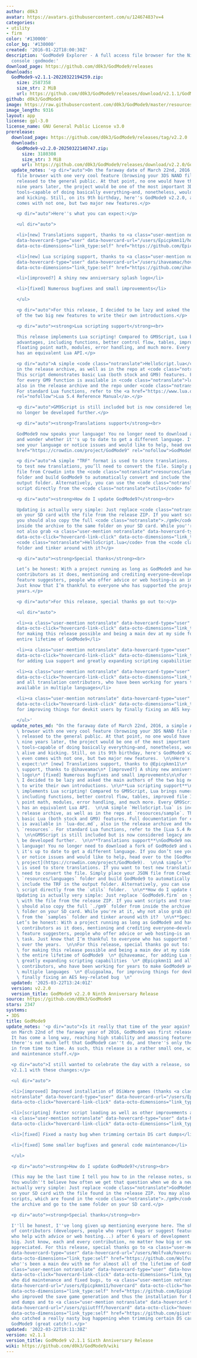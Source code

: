 ```yaml
---
author: d0k3
avatar: https://avatars.githubusercontent.com/u/12467483?v=4
categories:
- utility
- firm
color: '#130000'
color_bg: '#130000'
created: '2016-01-22T18:00:30Z'
description: 'GodMode9 Explorer - A full access file browser for the Nintendo 3DS
  console :godmode:'
download_page: https://github.com/d0k3/GodMode9/releases
downloads:
  GodMode9-v2.1.1-20220322194259.zip:
    size: 2587358
    size_str: 2 MiB
    url: https://github.com/d0k3/GodMode9/releases/download/v2.1.1/GodMode9-v2.1.1-20220322194259.zip
github: d0k3/GodMode9
image: https://raw.githubusercontent.com/d0k3/GodMode9/master/resources/logo.png
image_length: 9316
layout: app
license: gpl-3.0
license_name: GNU General Public License v3.0
prerelease:
  download_page: https://github.com/d0k3/GodMode9/releases/tag/v2.2.0
  downloads:
    GodMode9-v2.2.0-20250322140747.zip:
      size: 3180308
      size_str: 3 MiB
      url: https://github.com/d0k3/GodMode9/releases/download/v2.2.0/GodMode9-v2.2.0-20250322140747.zip
  update_notes: '<p dir="auto">On the faraway date of March 22nd, 2016, a simple ARM9-based
    file browser with one very cool feature (browsing your 3DS NAND file system) was
    released to the general public. At that point, no one would have thought that,
    nine years later, the project would be one of the most important 3DS homebrew
    tools—capable of doing basically everything—and, nonetheless, would still be alive
    and kicking. Still, on its 9th birthday, here''s GodMode9 v2.2.0, and it even
    comes with not one, but two major new features.</p>

    <p dir="auto">Here''s what you can expect:</p>

    <ul dir="auto">

    <li>[new] Translations support, thanks to <a class="user-mention notranslate"
    data-hovercard-type="user" data-hovercard-url="/users/Epicpkmn11/hovercard" data-octo-click="hovercard-link-click"
    data-octo-dimensions="link_type:self" href="https://github.com/Epicpkmn11">@Epicpkmn11</a></li>

    <li>[new] Lua scriping support, thanks to <a class="user-mention notranslate"
    data-hovercard-type="user" data-hovercard-url="/users/ihaveamac/hovercard" data-octo-click="hovercard-link-click"
    data-octo-dimensions="link_type:self" href="https://github.com/ihaveamac">@ihaveamac</a></li>

    <li>[improved?] A shiny new anniversary splash logo</li>

    <li>[fixed] Numerous bugfixes and small improvements</li>

    </ul>

    <p dir="auto">For this release, I decided to be lazy and asked the main authors
    of the two big new features to write their own introductions.</p>

    <p dir="auto"><strong>Lua scripting support</strong><br>

    This release implements Lua scripting! Compared to GM9Script, Lua brings numerous
    advantages, including functions, better control flow, tables, improved file I/O,
    floating point math, modules, error handling, and much more. Every GM9Script feature
    has an equivalent Lua API.</p>

    <p dir="auto">A simple <code class="notranslate">HelloScript.lua</code> is included
    in the release archive, as well as in the repo at <code class="notranslate">resources/sample</code>.
    This script demonstrates basic Lua (both stock and GM9) features. Full documentation
    for every GM9 function is available in <code class="notranslate">lua-doc.md</code>,
    also in the release archive and the repo under <code class="notranslate">resources</code>.
    For standard Lua functions, refer to the <a href="https://www.lua.org/manual/5.4/"
    rel="nofollow">Lua 5.4 Reference Manual</a>.</p>

    <p dir="auto">GM9Script is still included but is now considered legacy and will
    no longer be developed further.</p>

    <p dir="auto"><strong>Translations support</strong><br>

    GodMode9 now speaks your language! You no longer need to download a fork of GodMode9
    and wonder whether it''s up to date to get a different language. If you don’t
    see your language or notice issues and would like to help, head over to the <a
    href="https://crowdin.com/project/GodMode9" rel="nofollow">GodMode9 Crowdin project</a>.</p>

    <p dir="auto">A simple "TRF" format is used to store translations. If you want
    to test new translations, you’ll need to convert the file. Simply place your JSON
    file from Crowdin into the <code class="notranslate">resources/languages</code>
    folder and build GodMode9 to automatically convert and include the TRF in the
    output folder. Alternatively, you can use the <code class="notranslate">transriff.py</code>
    script directly from the <code class="notranslate">utils</code> folder.</p>

    <p dir="auto"><strong>How do I update GodMode9?</strong><br>

    Updating is actually very simple: Just replace <code class="notranslate">GodMode9.firm</code>
    on your SD card with the file from the release ZIP. If you want scripts and translations,
    you should also copy the full <code class="notranslate">./gm9</code> folder from
    inside the archive to the same folder on your SD card. While you''re at it, why
    not also grab <a class="user-mention notranslate" data-hovercard-type="user" data-hovercard-url="/users/ihaveamac/hovercard"
    data-octo-click="hovercard-link-click" data-octo-dimensions="link_type:self" href="https://github.com/ihaveamac">@ihaveamac</a>’s
    <code class="notranslate">HelloScript.lua</code> from the <code class="notranslate">samples</code>
    folder and tinker around with it?</p>

    <p dir="auto"><strong>Special thanks</strong><br>

    Let’s be honest: With a project running as long as GodMode9 and having as many
    contributors as it does, mentioning and crediting everyone—developers, bug reporters,
    feature suggesters, people who offer advice or web hosting—is an impossible task.
    Just know that I’m thankful to everyone who has supported the project over the
    years.</p>

    <p dir="auto">For this release, special thanks go out to:</p>

    <ul dir="auto">

    <li><a class="user-mention notranslate" data-hovercard-type="user" data-hovercard-url="/users/Wolfvak/hovercard"
    data-octo-click="hovercard-link-click" data-octo-dimensions="link_type:self" href="https://github.com/Wolfvak">@Wolfvak</a>,
    for making this release possible and being a main dev at my side for almost the
    entire lifetime of GodMode9</li>

    <li><a class="user-mention notranslate" data-hovercard-type="user" data-hovercard-url="/users/ihaveamac/hovercard"
    data-octo-click="hovercard-link-click" data-octo-dimensions="link_type:self" href="https://github.com/ihaveamac">@ihaveamac</a>,
    for adding Lua support and greatly expanding scripting capabilities</li>

    <li><a class="user-mention notranslate" data-hovercard-type="user" data-hovercard-url="/users/Epicpkmn11/hovercard"
    data-octo-click="hovercard-link-click" data-octo-dimensions="link_type:self" href="https://github.com/Epicpkmn11">@Epicpkmn11</a>
    and all translation contributors, who have been working for years to make GodMode9
    available in multiple languages</li>

    <li><a class="user-mention notranslate" data-hovercard-type="user" data-hovercard-url="/users/luigoalma/hovercard"
    data-octo-click="hovercard-link-click" data-octo-dimensions="link_type:self" href="https://github.com/luigoalma">@luigoalma</a>,
    for improving things for devkit users by finally fixing an AES key-related bug</li>

    </ul>'
  update_notes_md: "On the faraway date of March 22nd, 2016, a simple ARM9-based file\
    \ browser with one very cool feature (browsing your 3DS NAND file system) was\
    \ released to the general public. At that point, no one would have thought that,\
    \ nine years later, the project would be one of the most important 3DS homebrew\
    \ tools—capable of doing basically everything—and, nonetheless, would still be\
    \ alive and kicking. Still, on its 9th birthday, here's GodMode9 v2.2.0, and it\
    \ even comes with not one, but two major new features.  \n\nHere's what you can\
    \ expect:\n* [new] Translations support, thanks to @Epicpkmn11\n* [new] Lua scriping\
    \ support, thanks to @ihaveamac\n* [improved?] A shiny new anniversary splash\
    \ logo\n* [fixed] Numerous bugfixes and small improvements\n\nFor this release,\
    \ I decided to be lazy and asked the main authors of the two big new features\
    \ to write their own introductions. \n\n**Lua scripting support**\nThis release\
    \ implements Lua scripting! Compared to GM9Script, Lua brings numerous advantages,\
    \ including functions, better control flow, tables, improved file I/O, floating\
    \ point math, modules, error handling, and much more. Every GM9Script feature\
    \ has an equivalent Lua API.  \n\nA simple `HelloScript.lua` is included in the\
    \ release archive, as well as in the repo at `resources/sample`. This script demonstrates\
    \ basic Lua (both stock and GM9) features. Full documentation for every GM9 function\
    \ is available in `lua-doc.md`, also in the release archive and the repo under\
    \ `resources`. For standard Lua functions, refer to the [Lua 5.4 Reference Manual](https://www.lua.org/manual/5.4/).\
    \  \n\nGM9Script is still included but is now considered legacy and will no longer\
    \ be developed further.  \n\n**Translations support**\nGodMode9 now speaks your\
    \ language! You no longer need to download a fork of GodMode9 and wonder whether\
    \ it's up to date to get a different language. If you don’t see your language\
    \ or notice issues and would like to help, head over to the [GodMode9 Crowdin\
    \ project](https://crowdin.com/project/GodMode9).  \n\nA simple \"TRF\" format\
    \ is used to store translations. If you want to test new translations, you’ll\
    \ need to convert the file. Simply place your JSON file from Crowdin into the\
    \ `resources/languages` folder and build GodMode9 to automatically convert and\
    \ include the TRF in the output folder. Alternatively, you can use the `transriff.py`\
    \ script directly from the `utils` folder.  \n\n**How do I update GodMode9?**\n\
    Updating is actually very simple: Just replace `GodMode9.firm` on your SD card\
    \ with the file from the release ZIP. If you want scripts and translations, you\
    \ should also copy the full `./gm9` folder from inside the archive to the same\
    \ folder on your SD card. While you're at it, why not also grab @ihaveamac’s `HelloScript.lua`\
    \ from the `samples` folder and tinker around with it?  \n\n**Special thanks**\n\
    Let’s be honest: With a project running as long as GodMode9 and having as many\
    \ contributors as it does, mentioning and crediting everyone—developers, bug reporters,\
    \ feature suggesters, people who offer advice or web hosting—is an impossible\
    \ task. Just know that I’m thankful to everyone who has supported the project\
    \ over the years.  \n\nFor this release, special thanks go out to:  \n* @Wolfvak,\
    \ for making this release possible and being a main dev at my side for almost\
    \ the entire lifetime of GodMode9  \n* @ihaveamac, for adding Lua support and\
    \ greatly expanding scripting capabilities  \n* @Epicpkmn11 and all translation\
    \ contributors, who have been working for years to make GodMode9 available in\
    \ multiple languages  \n* @luigoalma, for improving things for devkit users by\
    \ finally fixing an AES key-related bug  \n"
  updated: '2025-03-22T13:24:01Z'
  version: v2.2.0
  version_title: GodMode9 v2.2.0 Ninth Anniversary Release
source: https://github.com/d0k3/GodMode9
stars: 2347
systems:
- 3DS
title: GodMode9
update_notes: '<p dir="auto">Is it really that time of the year again? Six years ago,
  on March 22nd of the faraway year of 2016, GodMode9 was first released to the public.
  It has come a long way, reaching high stability and amassing features. Right now,
  there''s not much left that GodMode9 can''t do, and there''s only the odd bug coming
  in from time to time. As such, this release is a rather small one, with only bugfixes
  and maintenance stuff.</p>

  <p dir="auto">I still wanted to celebrate the day with a release, so here is GodMode9
  v2.1.1 with these changes:</p>

  <ul dir="auto">

  <li>[improved] Improved installation of DSiWare games (thanks <a class="user-mention
  notranslate" data-hovercard-type="user" data-hovercard-url="/users/Epicpkmn11/hovercard"
  data-octo-click="hovercard-link-click" data-octo-dimensions="link_type:self" href="https://github.com/Epicpkmn11">@Epicpkmn11</a>)</li>

  <li>[scripting] Faster script loading as well as other improvements and fixes (thanks
  <a class="user-mention notranslate" data-hovercard-type="user" data-hovercard-url="/users/aspargas2/hovercard"
  data-octo-click="hovercard-link-click" data-octo-dimensions="link_type:self" href="https://github.com/aspargas2">@aspargas2</a>)</li>

  <li>[fixed] Fixed a nasty bug when trimming certain DS cart dumps</li>

  <li>[fixed] Some smaller bugfixes and general code maintenance</li>

  </ul>

  <p dir="auto"><strong>How do I update GodMode9?</strong><br>

  (This may be the last time I tell you how to in the release notes, so please remember)
  You wouldn''t believe how often we get that question when we do a new release. It''s
  actually very simple: Just replace <code class="notranslate">GodMode9.firm</code>
  on your SD card with the file found in the release ZIP. You may also want to update
  scripts, which are found in the <code class="notranslate">./gm9</code> folder inside
  the archive and go to the same folder on your SD card.</p>

  <p dir="auto"><strong>Special thanks</strong><br>

  I''ll be honest, I''ve long given up mentioning everyone here. The sheer number
  of contributors (developers, people who report bugs or suggest features, people
  who help with advice or web hosting...) after 6 years of development is just too
  big. Just know, each and every contribution, no matter how big or small is highly
  appreciated. For this release, special thanks go to <a class="user-mention notranslate"
  data-hovercard-type="user" data-hovercard-url="/users/Wolfvak/hovercard" data-octo-click="hovercard-link-click"
  data-octo-dimensions="link_type:self" href="https://github.com/Wolfvak">@Wolfvak</a>,
  who''s been a main dev with me for almost all of the lifetime of GodMode9, to <a
  class="user-mention notranslate" data-hovercard-type="user" data-hovercard-url="/users/aspargas2/hovercard"
  data-octo-click="hovercard-link-click" data-octo-dimensions="link_type:self" href="https://github.com/aspargas2">@aspargas2</a>
  who did maintenance and fixed bugs, to <a class="user-mention notranslate" data-hovercard-type="user"
  data-hovercard-url="/users/Epicpkmn11/hovercard" data-octo-click="hovercard-link-click"
  data-octo-dimensions="link_type:self" href="https://github.com/Epicpkmn11">@Epicpkmn11</a>,
  who improved the save game generation and thus the installation for DSiWare CIAs
  and dumps and to <a class="user-mention notranslate" data-hovercard-type="user"
  data-hovercard-url="/users/giiutfff/hovercard" data-octo-click="hovercard-link-click"
  data-octo-dimensions="link_type:self" href="https://github.com/giiutfff">@giiutfff</a>
  who catched a really nasty bug happening when trimming certain DS cart dumps in
  GodMode9 (great catch!).</p>'
updated: '2022-03-22T19:11:38Z'
version: v2.1.1
version_title: GodMode9 v2.1.1 Sixth Anniversary Release
wiki: https://github.com/d0k3/GodMode9/wiki
---
```

